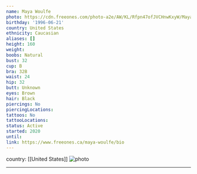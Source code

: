 ```yaml
---
name: Maya Woulfe
photo: https://cdn.freeones.com/photo-a2e/AW/KL/Rfpn47ofJVCHnwKxyW/Maya-Woulfe-avatar_teaser.jpg?c=1604069436
birthday: '1996-06-21'
country: United States
ethnicity: Caucasian
aliases: []
height: 160
weight:
boobs: Natural
bust: 32
cup: B
bra: 32B
waist: 24
hip: 32
butt: Unknown
eyes: Brown
hair: Black
piercings: No
piercingLocations:
tattoos: No
tattooLocations:
status: Active
started: 2020
until:
link: https://www.freeones.ca/maya-woulfe/bio
---
```

country: [[United States]]
![photo](https://cdn.freeones.com/photo-a2e/AW/KL/Rfpn47ofJVCHnwKxyW/Maya-Woulfe-avatar_teaser.jpg?c=1604069436)
***

